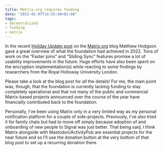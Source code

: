 ```yaml
---
title: Matrix.org requires funding
date: "2023-01-07T14:55:48+01:00"
tags:
- decentralized
- funding
- matrix
---
```

In the recent [Holiday Update post](https://matrix.org/blog/2022/12/25/the-matrix-holiday-update-2022) on the [Matrix.org](https://matrix.org/) blog Matthew Hodgson gave a great overview of what the foundation had achieved in 2022. Tons of work on the “Faster joins” and “Sliding Sync” features promise a lot of usability improvements in the future. Huge efforts have also been spent on the encryption implementation(s) while reacting to some findings by researchers from the Royal Holloway University London.

Please take a look at the blog post for *all* the details! For me, the main point was, though, that the foundation is currently lacking funding to stay completely operational and that not many of the public and commercial Matrix-based projects announced over the course of the year have financially contributed back to the foundation.

Personally, I’ve been using Matrix only in a very limited way as my personal notification platform for a couple of side-projects. Previously, I’ve also tried it for family chats but had to move off simply because adoption of and onboarding of new people to Signal was just better. That being said, I think Matrix alongside with Mastodon/ActivityPub are essential projects for the near future and so I’ll use the donation button at the very bottom of that blog post to set up a recurring donation there. 
